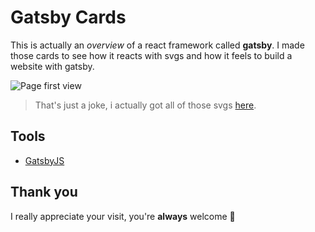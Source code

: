# Gatsby Cards

This is actually an _overview_ of a react framework called **gatsby**.
I made those cards to see how it reacts with svgs and how it feels to build
a website with gatsby.

![Page first view](https://imgur.com/PNWffpn.png)

> That's just a joke, i actually got all of those svgs [here](https://www.vexels.com/svg-png/emoji/).

## Tools

- [GatsbyJS](https://www.gatsbyjs.com/)

## Thank you

I really appreciate your visit, you're **always** welcome 💜
